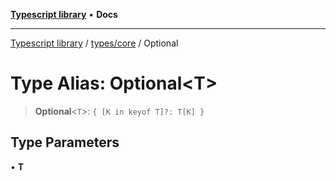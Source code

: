 [**Typescript library**](../../../index.md) • **Docs**

***

[Typescript library](../../../modules.md) / [types/core](../index.md) / Optional

# Type Alias: Optional\<T\>

> **Optional**\<`T`\>: `{ [K in keyof T]?: T[K] }`

## Type Parameters

• **T**
